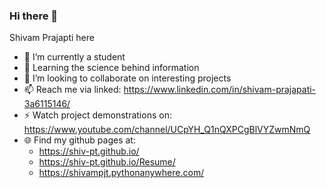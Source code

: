 ### Hi there 👋
Shivam Prajapti here

- 🔭 I’m currently a student
- 🌱 Learning the science behind information
- 👯 I’m looking to collaborate on interesting projects
- 📫 Reach me via linked:  https://www.linkedin.com/in/shivam-prajapati-3a6115146/
- ⚡ Watch project demonstrations on: https://www.youtube.com/channel/UCpYH_Q1nQXPCgBlVYZwmNmQ
- :globe_with_meridians: Find my github pages at:
  - https://shiv-pt.github.io/
  - https://shiv-pt.github.io/Resume/
  - https://shivampjt.pythonanywhere.com/
